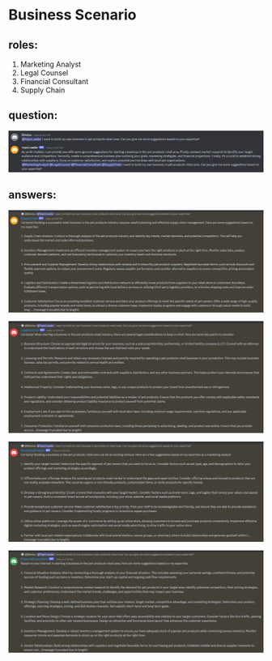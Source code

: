 # Business Scenario

## roles:
1. Marketing Analyst
2. Legal Counsel
3. Financial Consultant
4. Supply Chain

## question:
![](assets/business1.png)

## answers:
![](assets/business2.png)

![](assets/business3.png)

![](assets/business4.png)

![](assets/business5.png)
